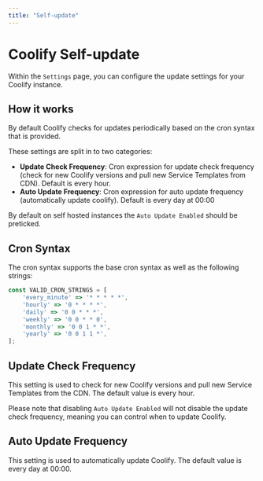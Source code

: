 ```yaml
---
title: "Self-update"
---
```


# Coolify Self-update
Within the `Settings` page, you can configure the update settings for your Coolify instance.

## How it works

By default Coolify checks for updates periodically based on the cron syntax that is provided.

These settings are split in to two categories:

- **Update Check Frequency**: Cron expression for update check frequency (check for new Coolify versions and pull new Service Templates from CDN). Default is every hour.
- **Auto Update Frequency**: Cron expression for auto update frequency (automatically update coolify). Default is every day at 00:00

By default on self hosted instances the `Auto Update Enabled` should be preticked.

## Cron Syntax

The cron syntax supports the base cron syntax as well as the following strings:

```js
const VALID_CRON_STRINGS = [
    'every_minute' => '* * * * *',
    'hourly' => '0 * * * *',
    'daily' => '0 0 * * *',
    'weekly' => '0 0 * * 0',
    'monthly' => '0 0 1 * *',
    'yearly' => '0 0 1 1 *',
];
```

## Update Check Frequency

This setting is used to check for new Coolify versions and pull new Service Templates from the CDN. The default value is every hour.

Please note that disabling `Auto Update Enabled` will not disable the update check frequency, meaning you can control when to update Coolify.

## Auto Update Frequency

This setting is used to automatically update Coolify. The default value is every day at 00:00.
